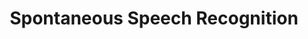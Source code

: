 ---
word: "true"

title: "Spontaneous Speech Recognition"

categories: ['']

tags: ['Spontaneous', 'Speech', 'Recognition']

arwords: 'التعرف الآلي على حوارات الاجتماعات والمحاضرات'

arexps: []

enwords: ['Spontaneous Speech Recognition']

enexps: []

arlexicons: 'ع'

enlexicons: 'S'

authors: ['Ruqayya Roshdy']

translators: ['']

citations: 'مقدمة في حوسبة اللغة العربية'

sources: 'مركز الملك عبدالله بن عبدالعزيز الدولي لخدمة اللغة العربية'

slug: ""
---